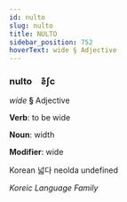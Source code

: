 ```yaml
---
id: nulto
slug: nulto
title: NULTO
sidebar_position: 752
hoverText: wide § Adjective
---
```


### nulto&emsp;<span kind="abugida">ƨ͊ʃc</span>

*wide* **§** Adjective

**Verb**: to be wide

**Noun**: width

**Modifier**: wide

Korean 넓다 neolda undefined

*Koreic Language Family*